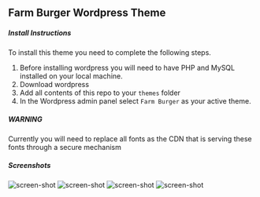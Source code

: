 ## Farm Burger Wordpress Theme

##### Install Instructions
To install this theme you need to complete the following steps.
1. Before installing wordpress you will need to have PHP and MySQL installed on your local machine.
1. Download wordpress
1. Add all contents of this repo to your `themes` folder
1. In the Wordpress admin panel select `Farm Burger` as your active theme.

##### WARNING
Currently you will need to replace all fonts as the CDN that is serving these fonts through a secure mechanism 


##### Screenshots

![screen-shot](/wp-content/themes/farm-burger/screenshots/screen-shot5.png)
![screen-shot](/wp-content/themes/farm-burger/screenshots/screen-shot6.png)
![screen-shot](/wp-content/themes/farm-burger/screenshots/screen-shot1.png)
![screen-shot](/wp-content/themes/farm-burger/screenshots/screen-shot2.png)
